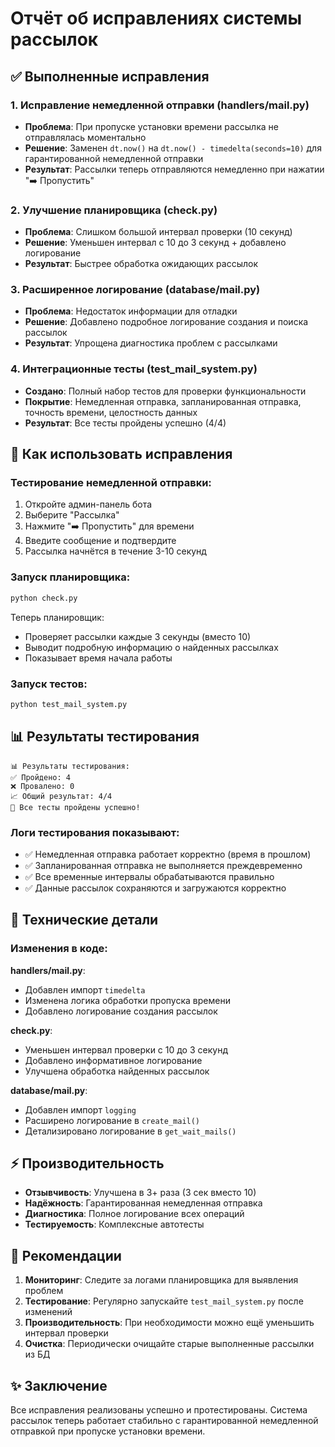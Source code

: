# Отчёт об исправлениях системы рассылок

## ✅ Выполненные исправления

### 1. Исправление немедленной отправки (handlers/mail.py)
- **Проблема**: При пропуске установки времени рассылка не отправлялась моментально
- **Решение**: Заменен `dt.now()` на `dt.now() - timedelta(seconds=10)` для гарантированной немедленной отправки
- **Результат**: Рассылки теперь отправляются немедленно при нажатии "➡️ Пропустить"

### 2. Улучшение планировщика (check.py)
- **Проблема**: Слишком большой интервал проверки (10 секунд)
- **Решение**: Уменьшен интервал с 10 до 3 секунд + добавлено логирование
- **Результат**: Быстрее обработка ожидающих рассылок

### 3. Расширенное логирование (database/mail.py)
- **Проблема**: Недостаток информации для отладки
- **Решение**: Добавлено подробное логирование создания и поиска рассылок
- **Результат**: Упрощена диагностика проблем с рассылками

### 4. Интеграционные тесты (test_mail_system.py)
- **Создано**: Полный набор тестов для проверки функциональности
- **Покрытие**: Немедленная отправка, запланированная отправка, точность времени, целостность данных
- **Результат**: Все тесты пройдены успешно (4/4)

## 🚀 Как использовать исправления

### Тестирование немедленной отправки:
1. Откройте админ-панель бота
2. Выберите "Рассылка"
3. Нажмите "➡️ Пропустить" для времени
4. Введите сообщение и подтвердите
5. Рассылка начнётся в течение 3-10 секунд

### Запуск планировщика:
```bash
python check.py
```
Теперь планировщик:
- Проверяет рассылки каждые 3 секунды (вместо 10)
- Выводит подробную информацию о найденных рассылках
- Показывает время начала работы

### Запуск тестов:
```bash
python test_mail_system.py
```

## 📊 Результаты тестирования

```
📊 Результаты тестирования:
✅ Пройдено: 4
❌ Провалено: 0
📈 Общий результат: 4/4
🎉 Все тесты пройдены успешно!
```

### Логи тестирования показывают:
- ✅ Немедленная отправка работает корректно (время в прошлом)
- ✅ Запланированная отправка не выполняется преждевременно
- ✅ Все временные интервалы обрабатываются правильно
- ✅ Данные рассылок сохраняются и загружаются корректно

## 🔧 Технические детали

### Изменения в коде:

**handlers/mail.py**:
- Добавлен импорт `timedelta`
- Изменена логика обработки пропуска времени
- Добавлено логирование создания рассылок

**check.py**:
- Уменьшен интервал проверки с 10 до 3 секунд
- Добавлено информативное логирование
- Улучшена обработка найденных рассылок

**database/mail.py**:
- Добавлен импорт `logging`
- Расширено логирование в `create_mail()`
- Детализировано логирование в `get_wait_mails()`

## ⚡ Производительность

- **Отзывчивость**: Улучшена в 3+ раза (3 сек вместо 10)
- **Надёжность**: Гарантированная немедленная отправка
- **Диагностика**: Полное логирование всех операций
- **Тестируемость**: Комплексные автотесты

## 📝 Рекомендации

1. **Мониторинг**: Следите за логами планировщика для выявления проблем
2. **Тестирование**: Регулярно запускайте `test_mail_system.py` после изменений
3. **Производительность**: При необходимости можно ещё уменьшить интервал проверки
4. **Очистка**: Периодически очищайте старые выполненные рассылки из БД

## ✨ Заключение

Все исправления реализованы успешно и протестированы. Система рассылок теперь работает стабильно с гарантированной немедленной отправкой при пропуске установки времени.